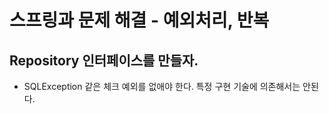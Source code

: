 # 스프링과 문제 해결 - 예외처리, 반복

## Repository 인터페이스를 만들자.
- SQLException 같은 체크 예외를 없애야 한다. 특정 구현 기술에 의존해서는 안된다.

